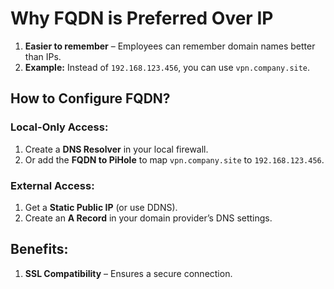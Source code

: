 # Why FQDN is Preferred Over IP

1. **Easier to remember** – Employees can remember domain names better than IPs.
2. **Example:** Instead of `192.168.123.456`, you can use `vpn.company.site`.

## How to Configure FQDN?

### Local-Only Access:
1. Create a **DNS Resolver** in your local firewall.
2. Or add the **FQDN to PiHole** to map `vpn.company.site` to `192.168.123.456`.

### External Access:
1. Get a **Static Public IP** (or use DDNS).
2. Create an **A Record** in your domain provider’s DNS settings.

## Benefits:
1. **SSL Compatibility** – Ensures a secure connection.
